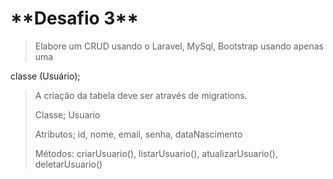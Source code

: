 <h1>**Desafio 3**</h1>

><p>Elabore um CRUD usando o Laravel, MySql, Bootstrap usando apenas uma
 classe (Usuário);</p>
 
><p>A criação da tabela deve ser através de migrations.</p>
><p>Classe; Usuario</p>
><p>Atributos; id, nome, email, senha, dataNascimento</p>
><p>Métodos: criarUsuario(), listarUsuario(), atualizarUsuario(), deletarUsuario()</p>
